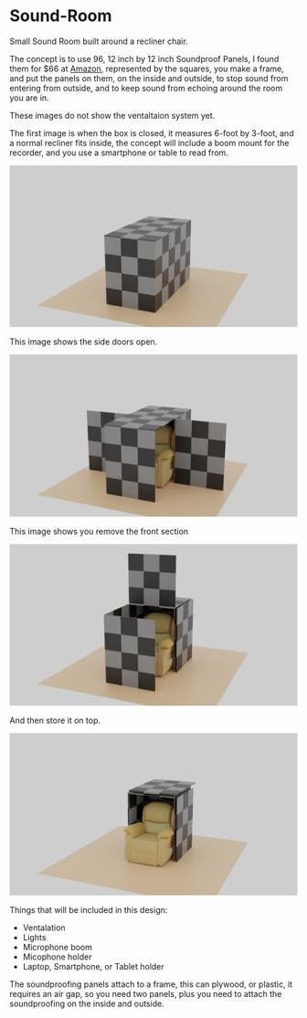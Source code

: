 # Sound-Room

Small Sound Room built around a recliner chair.

The concept is to use 96, 12 inch by 12 inch Soundproof Panels, I found them for $66 at [Amazon](https://www.amazon.com/gp/product/B09RKLX6RT/), 
represented by the squares, you make a frame, 
and put the panels on them, on the inside and outside, to stop sound from entering from outside, 
and to keep sound from echoing around the room you are in.

These images do not show the ventaltaion system yet.

The first image is when the box is closed, it measures 6-foot by 3-foot, and a normal recliner fits inside,
the concept will include a boom mount for the recorder, and you use a smartphone or table to read from.

![Image 1](https://github.com/Light-Wizzard/Sound-Room/blob/main/images/soundroom-0001.png)

This image shows the side doors open.

![Image 2](https://github.com/Light-Wizzard/Sound-Room/blob/main/images/soundroom-0002.png)

This image shows you remove the front section

![Image 3](https://github.com/Light-Wizzard/Sound-Room/blob/main/images/soundroom-0003.png)

And then store it on top.

![Image 4](https://github.com/Light-Wizzard/Sound-Room/blob/main/images/soundroom-0004.png)

Things that will be included in this design:

* Ventalation
* Lights
* Microphone boom
* Micophone holder
* Laptop, Smartphone, or Tablet holder

The soundproofing panels attach to a frame, this can plywood, or plastic, it requires an air gap, 
so you need two panels, plus you need to attach the soundproofing on the inside and outside.
